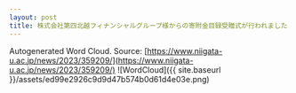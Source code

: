 ```yaml
---
layout: post
title: 株式会社第四北越フィナンシャルグループ様からの寄附金目録受贈式が行われました
---
```

Autogenerated Word Cloud.
Source\: [https://www.niigata-u.ac.jp/news/2023/359209/](https://www.niigata-u.ac.jp/news/2023/359209/)
![WordCloud]({{ site.baseurl }}/assets/ed99e2926c9d9d47b574b0d61d4e03e.png)